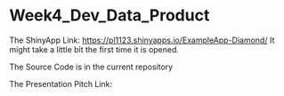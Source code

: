 # Week4_Dev_Data_Product

The ShinyApp Link: https://pl1123.shinyapps.io/ExampleApp-Diamond/
It might take a little bit the first time it is opened. 

The Source Code is in the current repository

The Presentation Pitch Link: 
